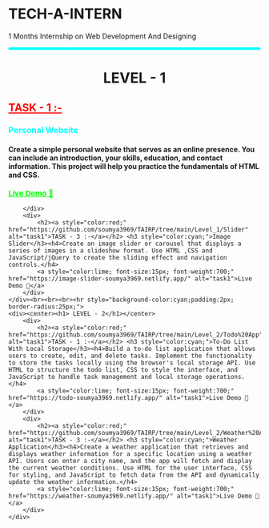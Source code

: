 # TECH-A-INTERN

1 Months Internship on Web Development And Designing

<div>
    <hr style="background-color:cyan;padding:2px; border-radius:25px;">
    <div><center><h1> LEVEL - 1</h1></center>
        <div>
            <h2><a style="color:red;" href="https://github.com/soumya3969/TAIRP/tree/main/Level_1/Portfolio" alt="task1">TASK - 1 :-</a></h2> <h3 style="color:cyan;">Personal Website</h3><h4>Create a simple personal website that serves as an online presence. You can include an introduction, your skills, education, and contact information. This project will help you practice the fundamentals of HTML and CSS.</h4>
            <a style="color:lime; font-size:15px; font-weight:700;" href="https://portfolio-git-main-soumya3969.vercel.app/" alt="task1">Live Demo 🚀</a> <br>
            
        </div>
        <div>
            <h2><a style="color:red;" href="https://github.com/soumya3969/TAIRP/tree/main/Level_1/Slider" alt="task1">TASK - 3 :-</a></h2> <h3 style="color:cyan;">Image Slider</h3><h4>Create an image slider or carousel that displays a series of images in a slideshow format. Use HTML ,CSS and JavaScript/jQuery to create the sliding effect and navigation controls.</h4>
            <a style="color:lime; font-size:15px; font-weight:700;" href="https://image-slider-soumya3969.netlify.app/" alt="task1">Live Demo 🚀</a>
        </div>
    </div><br><br><br><hr style="background-color:cyan;padding:2px; border-radius:25px;">
    <div><center><h1> LEVEL - 2</h1></center>
        <div>
            <h2><a style="color:red;" href="https://github.com/soumya3969/TAIRP/tree/main/Level_2/Todo%20App" alt="task1">TASK - 1 :-</a></h2> <h3 style="color:cyan;">To-Do List With Local Storage</h3><h4>Build a to-do list application that allows users to create, edit, and delete tasks. Implement the functionality to store the tasks locally using the browser's local storage API. Use HTML to structure the todo list, CSS to style the interface, and JavaScript to handle task management and local storage operations.</h4>
            <a style="color:lime; font-size:15px; font-weight:700;" href="https://todo-soumya3969.netlify.app/" alt="task1">Live Demo 🚀</a>
        </div>
        <div>
            <h2><a style="color:red;" href="https://github.com/soumya3969/TAIRP/tree/main/Level_2/Weather%20App" alt="task1">TASK - 3 :-</a></h2> <h3 style="color:cyan;">Weather Application</h3><h4>Create a weather application that retrieves and displays weather information for a specific location using a weather API. Users can enter a city name, and the app will fetch and display the current weather conditions. Use HTML for the user interface, CSS for styling, and JavaScript to fetch data from the API and dynamically update the weather information.</h4>
            <a style="color:lime; font-size:15px; font-weight:700;" href="https://weather-soumya3969.netlify.app/" alt="task1">Live Demo 🚀</a>
        </div>
    </div>
</div>
